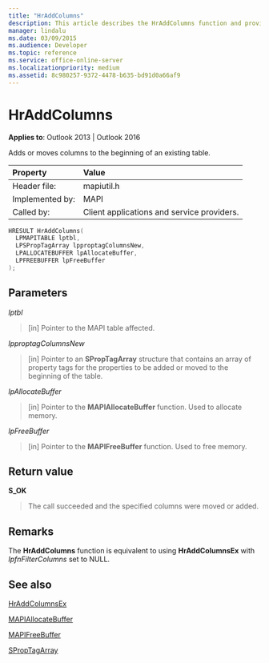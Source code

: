 ```yaml
---
title: "HrAddColumns"
description: This article describes the HrAddColumns function and provides syntax, parameters, return value, and additional remarks.
manager: lindalu
ms.date: 03/09/2015
ms.audience: Developer
ms.topic: reference
ms.service: office-online-server
ms.localizationpriority: medium
ms.assetid: 8c980257-9372-4478-b635-bd91d0a66af9
---
```


# HrAddColumns

  
  
**Applies to**: Outlook 2013 | Outlook 2016 
  
Adds or moves columns to the beginning of an existing table.
  
|Property |Value |
|:-----|:-----|
|Header file:  <br/> |mapiutil.h  <br/> |
|Implemented by:  <br/> |MAPI  <br/> |
|Called by:  <br/> |Client applications and service providers. |
   
```cpp
HRESULT HrAddColumns(
  LPMAPITABLE lptbl,
  LPSPropTagArray lpproptagColumnsNew,
  LPALLOCATEBUFFER lpAllocateBuffer,
  LPFREEBUFFER lpFreeBuffer
);
```

## Parameters

 _lptbl_
  
> [in] Pointer to the MAPI table affected.
    
 _lpproptagColumnsNew_
  
> [in] Pointer to an **SPropTagArray** structure that contains an array of property tags for the properties to be added or moved to the beginning of the table. 
    
 _lpAllocateBuffer_
  
> [in] Pointer to the **MAPIAllocateBuffer** function. Used to allocate memory. 
    
 _lpFreeBuffer_
  
> [in] Pointer to the **MAPIFreeBuffer** function. Used to free memory. 
    
## Return value

 **S_OK**
  
> The call succeeded and the specified columns were moved or added.
    
## Remarks

The **HrAddColumns** function is equivalent to using **HrAddColumnsEx** with  _lpfnFilterColumns_ set to NULL. 
  
## See also



[HrAddColumnsEx](hraddcolumnsex.md)
  
[MAPIAllocateBuffer](mapiallocatebuffer.md)
  
[MAPIFreeBuffer](mapifreebuffer.md)
  
[SPropTagArray](sproptagarray.md)

